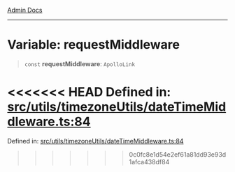 [Admin Docs](/)

***

# Variable: requestMiddleware

> `const` **requestMiddleware**: `ApolloLink`

<<<<<<< HEAD
Defined in: [src/utils/timezoneUtils/dateTimeMiddleware.ts:84](https://github.com/abhassen44/talawa-admin/blob/285f7384c3d26b5028a286d84f89b85120d130a2/src/utils/timezoneUtils/dateTimeMiddleware.ts#L84)
=======
Defined in: [src/utils/timezoneUtils/dateTimeMiddleware.ts:84](https://github.com/PalisadoesFoundation/talawa-admin/blob/main/src/utils/timezoneUtils/dateTimeMiddleware.ts#L84)
>>>>>>> 0c0fc8e1d54e2ef61a81dd93e93d1afca438df84
